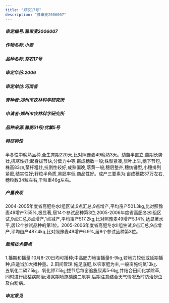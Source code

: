 ```yaml
---
title: "郑农17号"
description: "豫审麦2006007"
---
```

##### 审定编号:豫审麦2006007

##### 作物名称:小麦

##### 品种名称:郑农17号

##### 审定年份:2006

##### 审定单位:河南省

##### 育种者:郑州市农林科学研究所

##### 申请者:郑州市农林科学研究所

##### 品种来源:豫麦51号/优繁5号

##### 特征特性
半冬性中晚熟品种,全生育期220天,比对照豫麦49晚熟3天。幼苗半直立,苗期长势壮,抗寒性好;起身拔节快,分蘖力中等,亩成穗数一般;株型紧凑,旗叶上举,穗下节短,株高83㎝,茎杆粗壮,抗倒性较好;成熟偏晚,落黄一般;穗层整齐,穗纺锤型,小穗排列紧密,结实性好;籽粒半角质,黑胚率低,商品性好。成产三要素为:亩成穗数37万左右,穗粒数34粒左右,千粒重46g左右。

##### 产量表现
2004-2005年度省高肥冬水Ⅰ组区试,9点汇总,9点增产,平均亩产501.3kg,比对照豫麦49增产7.55%,极显著,居14个参试品种第3位;2005-2006年度省高肥冬水Ⅰ组区试,9点汇总,8点增产,1点减产,平均亩产517.2kg,比对照豫麦49增产5.14%,达显著水平,居12个参试品种的第1位。2005-2006年度省高肥冬水Ⅱ组生试,9点汇总,9点增产,平均亩产487.4kg,比对照豫麦49增产6.9%,居8个参试品种第3位。

##### 栽培技术要点
1.播期和播量:10月8-20日均可播种;中高肥力地亩播量6-9kg,若地力较低或延期播种,应适当加大播种量。2.田间管理:施足底肥,以农家肥为主,一般亩施纯氮13㎏、五氧化二磷7.5㎏、氧化钾7.5㎏;拔节后每亩追施尿素5-6㎏,并结合田间化学除草,同时进行纹枯病防治;灌浆期喷施磷酸二氢钾,后期注意结合天气情况及时防治蚜虫及白粉病。

##### 审定意见


